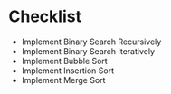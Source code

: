 # Checklist

* Implement Binary Search Recursively
* Implement Binary Search Iteratively
* Implement Bubble Sort
* Implement Insertion Sort
* Implement Merge Sort